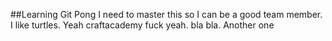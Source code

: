 ##Learning Git Pong
I need to master this so I can be a good team member. I like turtles. Yeah craftacademy fuck yeah. bla bla. Another one
